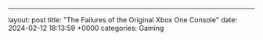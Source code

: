 ---
layout: post
title: "The Failures of the Original Xbox One Console"
date:   2024-02-12 18:13:59 +0000
categories: Gaming
